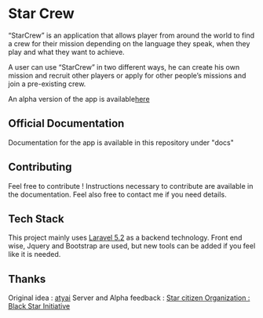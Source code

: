 # Star Crew


“StarCrew” is an application that allows player from around the world to find a crew for their mission depending on the language they speak, when they play and what they want to achieve.

A user can use “StarCrew” in two different ways, he can create his own mission and recruit other players or apply for other people’s missions and join a pre-existing crew.

An alpha version of the app is available[here](http://starcrew.black-star-initiative.com/)



## Official Documentation

Documentation for the app is available in this repository under "docs"

## Contributing

Feel free to contribute ! Instructions necessary to contribute are available in the documentation.
Feel also free to contact me if you need details.


## Tech Stack

This project mainly uses [Laravel 5.2](https://laravel.com/docs/5.2) as a backend technology.
Front end wise, Jquery and Bootstrap are used, but new tools can be added if you feel like it is needed.

## Thanks

Original idea : [atyai](https://www.reddit.com/user/atyai)
Server and Alpha feedback : [Star citizen Organization : Black Star Initiative](https://robertsspaceindustries.com/orgs/TBSI)
